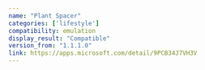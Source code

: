 ```yaml
---
name: "Plant Spacer"
categories: ['lifestyle']
compatibility: emulation
display_result: "Compatible"
version_from: "1.1.1.0"
link: https://apps.microsoft.com/detail/9PCB34J7VH3V
---
```

